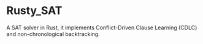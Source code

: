 # Rusty_SAT
A SAT solver in Rust, it implements Conflict-Driven Clause Learning (CDLC) and non-chronological backtracking.

